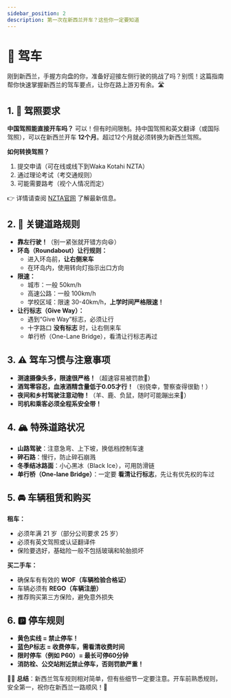 ```yaml
---
sidebar_position: 2
description: 第一次在新西兰开车？这些你一定要知道
---
```


# 🚗 驾车

刚到新西兰，手握方向盘的你，准备好迎接左侧行驶的挑战了吗？别慌！这篇指南帮你快速掌握新西兰的驾车要点，让你在路上游刃有余。🛣️

## 1. 🪪 驾照要求

**中国驾照能直接开车吗？** 可以！但有时间限制。持中国驾照和英文翻译（或国际驾照），可以在新西兰开车 **12个月**。超过12个月就必须转换为新西兰驾照。

**如何转换驾照？**

1. 提交申请（可在线或线下到Waka Kotahi NZTA）
2. 通过理论考试（考交通规则）
3. 可能需要路考（视个人情况而定）

👉 详情请查阅 [NZTA官网](https://www.nzta.govt.nz/) 了解最新信息。

## 2. 🚦 关键道路规则

- **靠左行驶！**（别一紧张就开错方向😆）
- **环岛（Roundabout）让行规则：**
  - 进入环岛前，**让右侧来车**
  - 在环岛内，使用转向灯指示出口方向
- **限速：**
  - 城市：一般 50km/h
  - 高速公路：一般 100km/h
  - 学校区域：限速 30-40km/h，**上学时间严格限速！**
- **让行标志（Give Way）：**
  - 遇到“Give Way”标志，必须让行
  - 十字路口 **没有标志** 时，让右侧来车
  - 单行桥（One-Lane Bridge），看清让行标志再过

## 3. ⚠️ 驾车习惯与注意事项

- **测速摄像头多，限速很严格！**（超速容易被罚款💸）
- **酒驾零容忍，血液酒精含量低于0.05才行！**（别侥幸，警察查得很勤！）
- **夜间和乡村驾驶注意动物！**（羊、鹿、负鼠，随时可能蹦出来🦌）
- **司机和乘客必须全程系安全带！**

## 4. 🏔️ 特殊道路状况

- **山路驾驶**：注意急弯、上下坡，换低档控制车速
- **碎石路**：慢行，防止碎石崩溅
- **冬季结冰路面**：小心黑冰（Black Ice），可用防滑链
- **单行桥（One-lane Bridge）**：一定要 **看清让行标志**，先让有优先权的车过

## 5. 🚘 车辆租赁和购买

**租车：**

- 必须年满 21 岁（部分公司要求 25 岁）
- 必须有英文驾照或认证翻译件
- 保险要选好，基础险一般不包括玻璃和轮胎损坏

**买二手车：**

- 确保车有有效的 **WOF（车辆检验合格证）**
- 车辆必须有 **REGO（车辆注册）**
- 推荐购买第三方保险，避免意外损失

## 6. 🅿️ 停车规则

- **黄色实线 = 禁止停车！**
- **蓝色P标志 = 收费停车，需看清收费时间**
- **限时停车（例如 P60）= 最长可停60分钟**
- **消防栓、公交站附近禁止停车，否则罚款严重！**

🚗💨 **总结**：新西兰驾车规则相对简单，但有些细节一定要注意。开车前熟悉规则，安全第一，祝你在新西兰一路顺风！🎉
